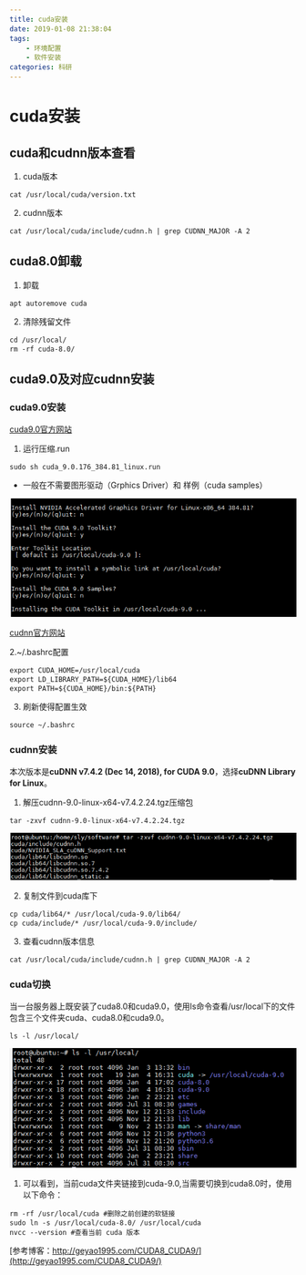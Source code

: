 ```yaml
---
title: cuda安装
date: 2019-01-08 21:38:04
tags: 
    - 环境配置
    - 软件安装
categories: 科研
---
```


# cuda安装
## cuda和cudnn版本查看
1. cuda版本

```
cat /usr/local/cuda/version.txt
```

2. cudnn版本

```
cat /usr/local/cuda/include/cudnn.h | grep CUDNN_MAJOR -A 2
```

## cuda8.0卸载
1. 卸载

```
apt autoremove cuda
```

2. 清除残留文件

```
cd /usr/local/
rm -rf cuda-8.0/
```

## cuda9.0及对应cudnn安装
### cuda9.0安装
[cuda9.0官方网站](https://developer.nvidia.com/cuda-90-download-archive)

1. 运行压缩.run

```
sudo sh cuda_9.0.176_384.81_linux.run
```
- 一般在不需要图形驱动（Grphics Driver）和 样例（cuda samples）

![image](cuda安装/cuda0.png)

[cudnn官方网站](https://developer.nvidia.com/cudnn)

2.~/.bashrc配置

```
export CUDA_HOME=/usr/local/cuda
export LD_LIBRARY_PATH=${CUDA_HOME}/lib64
export PATH=${CUDA_HOME}/bin:${PATH}
```
3. 刷新使得配置生效

```
source ~/.bashrc
```


### cudnn安装

本次版本是**cuDNN v7.4.2 (Dec 14, 2018), for CUDA 9.0**，选择**cuDNN Library for Linux**。
1. 解压cudnn-9.0-linux-x64-v7.4.2.24.tgz压缩包

```
tar -zxvf cudnn-9.0-linux-x64-v7.4.2.24.tgz
```
![image](cuda安装/cuda1.png)

2. 复制文件到cuda库下

```
cp cuda/lib64/* /usr/local/cuda-9.0/lib64/
cp cuda/include/* /usr/local/cuda-9.0/include/
```

3. 查看cudnn版本信息

```
cat /usr/local/cuda/include/cudnn.h | grep CUDNN_MAJOR -A 2
```

### cuda切换
当一台服务器上既安装了cuda8.0和cuda9.0，使用ls命令查看/usr/local下的文件包含三个文件夹cuda、cuda8.0和cuda9.0。

```
ls -l /usr/local/
```
![image](cuda安装/cuda3.png)

1. 可以看到，当前cuda文件夹链接到cuda-9.0,当需要切换到cuda8.0时，使用以下命令：

```
rm -rf /usr/local/cuda #删除之前创建的软链接
sudo ln -s /usr/local/cuda-8.0/ /usr/local/cuda
nvcc --version #查看当前 cuda 版本
```


[参考博客：http://geyao1995.com/CUDA8_CUDA9/](http://geyao1995.com/CUDA8_CUDA9/)